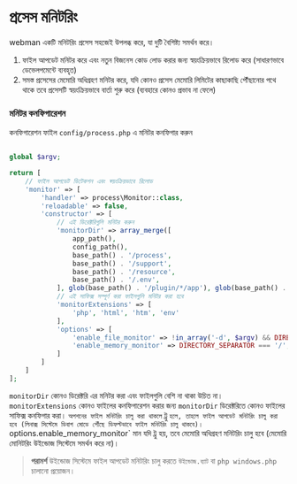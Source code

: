 # প্রসেস মনিটরিং
webman একটি মনিটরিং প্রসেস সহজেই উপলব্ধ করে, যা দুটি বৈশিষ্ট্য সমর্থন করে।
1. ফাইল আপডেট মনিটর করে এবং নতুন বিজনেস কোড লোড করার জন্য স্বয়ংক্রিয়ভাবে রিলোড করে (সাধারণভাবে ডেভেলপমেন্টে ব্যবহৃত)
2. সমস্ত প্রসেসের মেমোরি অধিগ্রহণ মনিটর করে, যদি কোনও প্রসেস মেমোরি লিমিটের কাছাকাছি পৌঁছানোর পথে থাকে তবে প্রসেসটি স্বয়ংক্রিয়ভাবে বার্তা শুরু করে (ব্যবহারে কোনও প্রভাব না ফেলে)

### মনিটর কনফিগারেশন
কনফিগারেশন ফাইল `config/process.php` এ মনিটর কনফিগার করুন
```php

global $argv;

return [
    // ফাইল আপডেট ডিটেকশন এবং স্বয়ংক্রিয়ভাবে রিলোড
    'monitor' => [
        'handler' => process\Monitor::class,
        'reloadable' => false,
        'constructor' => [
            // এই ডিরেক্টরিগুলি মনিটর করুন
            'monitorDir' => array_merge([
                app_path(),
                config_path(),
                base_path() . '/process',
                base_path() . '/support',
                base_path() . '/resource',
                base_path() . '/.env',
            ], glob(base_path() . '/plugin/*/app'), glob(base_path() . '/plugin/*/config'), glob(base_path() . '/plugin/*/api')),
            // এই সাফিক্স সম্পূর্ণ করা ফাইলগুলি মনিটর করা হবে
            'monitorExtensions' => [
                'php', 'html', 'htm', 'env'
            ],
            'options' => [
                'enable_file_monitor' => !in_array('-d', $argv) && DIRECTORY_SEPARATOR === '/', // ফাইল মনিটরিং চালু করা হবে কিনা 
                'enable_memory_monitor' => DIRECTORY_SEPARATOR === '/',                      // মেমোরি মনিটরিং চালু করা হবে কিনা
            ]
        ]
    ]
];
```
`monitorDir` কোনও ডিরেক্টরি এর মনিটর করা এবং ফাইলগুলি বেশি না থাকা উচিত না।
`monitorExtensions` কোনও ফাইলের কনফিগারেশন করার জন্য `monitorDir` ডিরেক্টরিতে কোনও ফাইলের সাফিক্স কনফিগার করা।
`অপশনের ফাইল মনিটরিং চালু করা থাকলে` ট্রু `হলে, তাহলে ফাইল আপডেট মনিটরিং চালু করা হবে (লিনাক্স সিস্টেমে ডিবাগ মোডে পৌঁছে ডিফল্টভাবে ফাইল মনিটরিং চালু থাকবে)।
`options.enable_memory_monitor` মান যদি ট্রু হয়, তবে মেমোরি অধিগ্রহণ মনিটরিং চালু হবে (মেমোরি মোনিটরিং উইন্ডোজ সিস্টেমে সমর্থন করে না)।

> **পরামর্শ**
> উইন্ডোজ সিস্টেমে ফাইল আপডেট মনিটরিং চালু করতে `উইন্ডোজ.ব্যাট` বা `php windows.php` চালানো প্রয়োজন।
